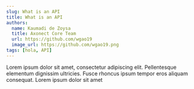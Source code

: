 ```yaml
---
slug: What is an API
title: What is an API
authors:
  name: Kaumadi de Zoysa
  title: Axonect Core Team
  url: https://github.com/wgao19
  image_url: https://github.com/wgao19.png
tags: [hola, API]
---
```


Lorem ipsum dolor sit amet, consectetur adipiscing elit. 
Pellentesque elementum dignissim ultricies. Fusce rhoncus ipsum tempor eros aliquam consequat. 
Lorem ipsum dolor sit amet